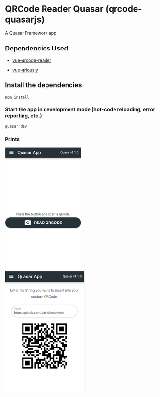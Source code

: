 # QRCode Reader Quasar (qrcode-quasarjs)

A Quasar Framework app

## Dependencies Used
- [vue-qrcode-reader](https://www.npmjs.com/package/vue-qrcode-reader)

- [vue-qriously](https://www.npmjs.com/package/vue-qriously)

## Install the dependencies
```bash
npm install
```

### Start the app in development mode (hot-code reloading, error reporting, etc.)
```bash
quasar dev
```

### Prints

<img src="https://github.com/Douglasproglima/qrcode-quasarjs/blob/master/img/logo1.png?raw=true&"  height="400">

<img src="https://github.com/Douglasproglima/qrcode-quasarjs/blob/master/img/logo2.png?raw=true&"  height="400">
